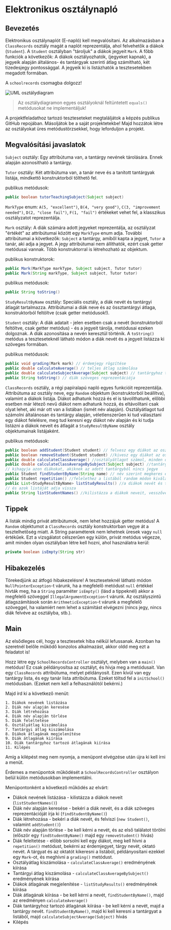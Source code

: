 # Elektronikus osztálynapló

## Bevezetés

Elektronikus osztálynaplót (E-napló) kell megvalósítani. Az alkalmazásban a `ClassRecords` osztály magát a naplót reprezentálja,
ahol felvehetők a diákok (`Student`). A `Student` osztályban "tároljuk" a diákok jegyeit `Mark`.
A főbb funkciók a következők:
A diákok osztályozhatók, (jegyeket kapnak), a jegyeik alapján általános- és tantárgyak szerinti átlag számítható, két tizedesjegy
pontossággal. A jegyeik ki is listázhatók a tesztesetekben megadott formában.

A `schoolrecords` csomagba dolgozz!

![UML osztálydiagram](images/schoolrecords-class-diagram.png)

> Az osztálydiagramon egyes osztályoknál feltüntetett `equals()` metódusokat ne implementáljuk!

A projektfeladathoz tartozó teszteseteket megtaláljátok a képzés publikus GitHub repojában.
Másoljátok be a saját projektetekbe! Majd hozzátok létre az osztályokat üres metódustörzsekkel,
hogy leforduljon a projekt.

## Megvalósítási javaslatok

`Subject` osztály:
Egy attribútuma van, a tantárgy nevének tárolására. Ennek alapján azonosítható a tantárgy.

`Tutor` osztály:
Két attribútuma van, a tanár neve és a tanított tantárgyak listája, mindkettő konstruktorból tölthető fel.

publikus metódusok:
```java
public boolean tutorTeachingSubject(Subject subject)
```

`MarkType` enum:
`A(5, "excellent")`, `B(4, "very good")`, `C(3, "improvement needed")`, `D(2, "close fail")`, `F(1, "fail")`
értékeket vehet fel, a klasszikus osztályzatot reprezentálja.

`Mark` osztály:
A diák számára adott jegyeket reprezentálja, az osztályzat "értékét" az attribútumai között egy `MarkType` enum adja.
További attribútumai a következők: `Subject` a tantárgy, amiből kapta a jegyet, `Tutor` a tanár, aki adja a jegyet.
A jegy attribútumai nem állíthatók, ezért csak getter metódusai vannak. Több konstruktorral is létrehozható az objektum.

publikus konstruktorok:

```java
public Mark(MarkType markType, Subject subject, Tutor tutor)
public Mark(String markType, Subject subject, Tutor tutor)
```

publikus metódusok:

```java
public String toString()
```

`StudyResultByName` osztály:
Speciális osztály, a diák nevét és tantárgyi átlagát tartalmazza.
Attribútumai a diák neve és az össztantárgyi átlaga, konstruktorból
feltöltve (csak getter metódusok!).

`Student` osztály:
A diák adatait - jelen esetben csak a nevét (konstruktorból feltöltve, csak getter metódus) - és a jegyeit tárolja,
metódusai ezeken dolgoznak.
A diák azonosítása a nevén keresztül történik. A `toString()` metódus a teszteseteknél látható módon
a diák nevét és a jegyeit listázza ki szöveges formában.

publikus metódusok:
```java
public void grading(Mark mark) // érdemjegy rögzítése
public double calculateAverage() // teljes átlag számolása
public double calculateSubjectAverage(Subject subject) // tantárgyhoz tartozó átlag számítása
public String toString() // diák szöveges reprezentációja
```

`ClassRecords` osztály, a régi papíralapú napló egyes funkcióit reprezentálja.
Attribútuma az osztály neve, egy `Random` objektum (konstruktorból beállítva),
valamint a diákok listája.
Diákot adhatunk hozzá és el is távolíthatunk, előbbi esetben már létező nevű
diákot nem adhatunk hozzá, és eltávolítani
csak olyat lehet, aki már ott van a listában (ismét név alapján).
Osztályátlagot tud számolni általánosan és tantárgy alapján,
véletlenszerűen ki tud választani egy diákot felelésre, meg tud keresni egy diákot név alapján
és ki tudja listázni a diákok neveit és átlagát a `StudyResultByName` osztály
objektumainak listájaként.

publikus metódusok:
```java
public boolean addStudent(Student student) // felvesz egy diákot az osztályba
public boolean removeStudent(Student student) //kivesz egy diákot az osztályból
public double calculateClassAverage() //osztályátlagot számol, minden diákot figyelembe véve
public double calculateClassAverageBySubject(Subject subject) //tantárgy szerinti osztályátlagot számol,
// kihagyja azon diákokat, akiknek az adott tantárgyból nincs jegye
public Student findStudentByName(String name) // név szerint megkeres egy diákot az osztályban
public Student repetition() //felelethez a listából random módon kiválaszt egy diákot
public List<StudyResultByName> listStudyResults() //a diákok nevét és tanulmányi átlagát egy-egy új objektumba viszi,
// és azok listáját adja vissza
public String listStudentNames() //kilistázza a diákok neveit, vesszővel elválasztva
```

## Tippek

A listák mindig privát attribútumok, nem lehet hozzájuk getter metódus!
A `Random` objektumot a `ClassRecords` osztály konstruktorban vegye át a tesztelhetőség miatt.
A String paraméterek nem lehetnek üresek vagy `null` értékűek. Ezt a vizsgálatot célszerűen egy külön,
privát metódus végezze, amit minden olyan osztályban létre kell hozni, ahol használatra kerül:

```java
private boolean isEmpty(String str)
```

## Hibakezelés

Törekedjünk az átfogó hibakezelésre! A teszteseteknél látható módon `NullPointerException`-t várunk,
ha a megfelelő metódust `null` értékkel hívták meg,
ha a `String` paraméter `isEmpty()` (lásd a tippeknél) akkor a megfelelő szöveggel `IllegalArgumentException`-t várunk.
Az osztályszintű átlagszámítások során `ArithmeticException`-t várunk a megfelelő szöveggel,
ha valamiért nem lehet a számítást elvégezni (nincs jegy, nincs diák felvéve az osztályba, stb.).

<!-- [rating feedback=java-schoolrecords] -->

## Main

Az elsődleges cél, hogy a tesztesetek hiba nélkül lefussanak. Azonban ha szeretnél belőle működő
konzolos alkalmazást, akkor oldd meg ezt a feladatot is!

Hozz létre egy `SchoolRecordsController` osztályt, melyben van a `main()` metódus!
Ez csak példányosítsa az osztályt, és hívja meg a metódusait.
Van egy `ClassRecords` attribútuma, melyet példányosít. Ezen kívül van egy tantárgy lista,
és egy tanár lista attribútuma. Ezeket töltsd fel a `initSchool()` metódusban.
(Ezeket nem kell a felhasználótól bekérni.)

Majd írd ki a következő menüt:

```
1. Diákok nevének listázása
2. Diák név alapján keresése
3. Diák létrehozása
4. Diák név alapján törlése
5. Diák feleltetése
6. Osztályátlag kiszámolása
7. Tantárgyi átlag kiszámolása
8. Diákok átlagának megjelenítése
9. Diák átlagának kiírása
10. Diák tantárgyhoz tartozó átlagának kiírása
11. Kilépés
```

Amíg a kilépést meg nem nyomja, a menüpont elvégzése után újra ki kell írni a menüt.

Érdemes a menüpontok működését a `SchoolRecordsController` osztályon belül külön metódusokban implementálni.

Menüpontonként a következő működés az elvárt:

* Diákok nevének listázása - kilistázza a diákok neveit (`listStudentNames()`)
* Diák név alapján keresése - bekéri a diák nevét, és a diák szöveges reprezentációját írja ki (`findStudentByName()`)
* Diák létrehozása - bekéri a diák nevét, és felviszi (`new Student()`, valamint `addStudent()`)
* Diák név alapján törlése - be kell kérni a nevét, és az első találatot törölni (először egy `findStudentByName()` majd egy `removeStudent()` hívás)
* Diák feleltetése - előbb sorsolni kell egy diákot, meg kell hívni a `repetition()` metódust, bekérni az érdemjegyet, tárgy nevét, oktató nevét. A tárgyat és az oktatót kikeresni a listából, példányosítani ezekkel egy `Mark`-ot, és meghívni a `grading()` metódust.
* Osztályátlag kiszámolása - `calculateClassAverage()` eredményének kiírása
* Tantárgyi átlag kiszámolása - `calculateClassAverageBySubject()` eredményének kiírása
* Diákok átlagának megjelenítése - `listStudyResults()` eredményének kiírása
* Diák átlagának kiírása - be kell kérni a nevét, `findStudentByName()`, majd az eredményen `calculateAverage()`
* Diák tantárgyhoz tartozó átlagának kiírása - be kell kérni a nevét, majd a tantárgy nevét. `findStudentByName()`, majd ki kell keresni a tantárgyat a listából, majd `calculateSubjectAverage(Subject)` hívás
* Kilépés